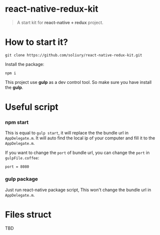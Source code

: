 # react-native-redux-kit

> A start kit for **react-native + redux** project.

# How to start it?

```
git clone https://github.com/soliury/react-native-redux-kit.git
```

Install the package:

```
npm i
```

This project use **gulp** as a dev control tool. So make sure you have install the **gulp**.

# Useful script

### npm start

This is equal to `gulp start`, it will replace the the bundle url in `AppDelegate.m`. It will auto find the local ip of your computer and fill it to the `AppDelegate.m`.

If you want to change the `port` of bundle url, you can change the `port` in `gulpFile.coffee`:

```
port = 8080
```

### gulp package

Just run react-native package script, This won't change the bundle url in `AppDelegate.m`.

# Files struct

TBD





